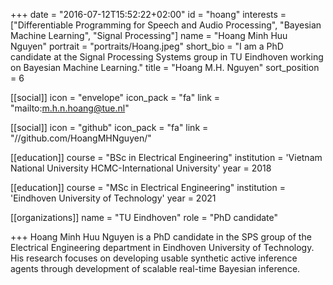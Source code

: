 +++ 
date = "2016-07-12T15:52:22+02:00"
id = "hoang" 
interests = ["Differentiable Programming for Speech and Audio Processing", "Bayesian Machine Learning", "Signal Processing"] 
name = "Hoang Minh Huu Nguyen" 
portrait = "portraits/Hoang.jpeg" 
short_bio = "I am a PhD candidate at the Signal Processing Systems group in TU Eindhoven working on Bayesian Machine Learning." 
title = "Hoang M.H. Nguyen" 
sort_position = 6

[[social]] 
icon = "envelope" 
icon_pack = "fa" 
link = "mailto:m.h.n.hoang@tue.nl"

[[social]] 
icon = "github" 
icon_pack = "fa" 
link = "//github.com/HoangMHNguyen/" 

[[education]] 
course = "BSc in Electrical Engineering" 
institution = 'Vietnam National University HCMC-International University' 
year = 2018

[[education]] 
course = "MSc in Electrical Engineering" 
institution = 'Eindhoven University of Technology' 
year = 2021

[[organizations]] 
name = "TU Eindhoven" 
role = "PhD candidate"

+++ 
Hoang Minh Huu Nguyen is a PhD candidate in the SPS group of the Electrical Engineering department in Eindhoven University of Technology. His research focuses on developing usable synthetic active inference agents through development of scalable real-time Bayesian inference.